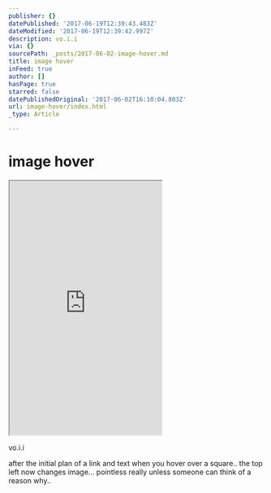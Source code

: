 ```yaml
---
publisher: {}
datePublished: '2017-06-19T12:39:43.483Z'
dateModified: '2017-06-19T12:39:42.997Z'
description: vo.i.i
via: {}
sourcePath: _posts/2017-06-02-image-hover.md
title: image hover
inFeed: true
author: []
hasPage: true
starred: false
datePublishedOriginal: '2017-06-02T16:10:04.803Z'
url: image-hover/index.html
_type: Article

---
```

# image hover

<iframe src="https://the-grid.github.io/ed-userhtml/?g=eJytVVFvmzAQfs-v8DJN2aQF0qSpNJpk2tN-RnXAAbcYjOxLaDbtv88GkpGWtlEJD4k5n7-777s7szJ8kLgZeZEqGKhALf6MhH1KZYhJFYHQKIFpj_e1PSZTSjgEgiGUra2imLNA3H2blY_3o7-jkZeClKgPb2C15-aL-pyzJFIBBxITPsOZDwaiHFKsUVQJEbElcOM8T3RCqaKtszzFypDSjDsG1lAc0_CWRiCYOo0Qom0CEU73ZCgkWQfJKI6xaHLI7Vo2SbyEcUpu5t7-04XQKLnj2odVGYjl7JNbO4Knlxo0UToPmqVVCD9P7eZX4X6_OJ9pbqZv-XWVDzK1tz3Rp9_MW9z3uXZodrXulvMV1Bc8XwFlfOR6wxUg1WpXxNNISaUD8TG2T7R0xFtLlVGjYmL7fWroN1qc26awJcQxFak13JWPYjE_NrNG2yIRtj34FKiv-571zLOsV347eKuY9iKSYMx6fJrB8WZ0tnFUw9od1gpEpjFZTzLmMvD9qqo8rogZtZ3j3OcMU03xxM6oTpHXk4dQQrGduNMrylNhdLQedw6HIUFYHzUqIpC5f-OVRTo-xq_rVAfvZtXUpM3pfKuVbLy5MNxdX7iVbxFbxt0lWNWa9x6N-iQybVxkc2jCZqr0f6ofTN-dUxbrB2d6yLHYDVFtPkw118njza-dYQEi2RXbg5AkRUoJu_Q8701FLhSkp2cokqg03Ayhv7gG_TYRYUqErflwtSbo4wwxRkMI316FsMtCaMjt9_QCvu-n6-4EBrm1V_8uH0J7eQ3a9pISoTLGJlKhncxrET8OOxWGIbWynkrtDap17xX1rlpPjNgTVkIlwolQKS3jC9q8_vsHEnMJnA" height="500" style=""></iframe>

vo.i.i

after the initial plan of a link and text when you hover over a square.. the top left now changes image... pointless really unless someone can think of a reason why..